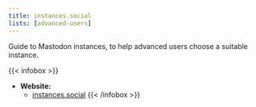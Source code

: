 ```yaml
---
title: instances.social
lists: [advanced-users]
---
```

Guide to Mastodon instances, to help advanced users choose a suitable instance.

{{< infobox >}}
- **Website:**
    - [instances.social](https://instances.social)
{{< /infobox >}}
